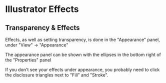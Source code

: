 # Illustrator Effects

## Transparency & Effects

Effects, as well as setting transparency, is done in the "Appearance" panel, under "View" -> "Appearance"

The appearance panel can be shown with the ellipses in the bottom right of the "Properties" panel

If you don't see your effects under appearance, you probably need to click the disclosure triangles next to "Fill" and "Stroke".


